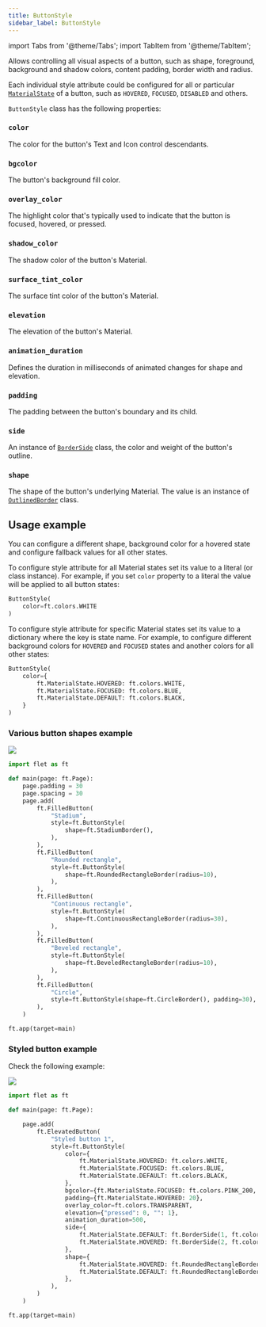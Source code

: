 ```yaml
---
title: ButtonStyle
sidebar_label: ButtonStyle
---
```

import Tabs from '@theme/Tabs';
import TabItem from '@theme/TabItem';

Allows controlling all visual aspects of a button, such as shape, foreground, background and shadow colors, content padding, border width and radius.

Each individual style attribute could be configured for all or particular [`MaterialState`](/docs/reference/types/materialstate) of a button, such as `HOVERED`, `FOCUSED`, `DISABLED` and others. 

`ButtonStyle` class has the following properties:

### `color`

The color for the button's Text and Icon control descendants.

### `bgcolor`

The button's background fill color.

### `overlay_color`

The highlight color that's typically used to indicate that the button is focused, hovered, or pressed.

### `shadow_color`

The shadow color of the button's Material.

### `surface_tint_color`

The surface tint color of the button's Material.

### `elevation`

The elevation of the button's Material.

### `animation_duration`

Defines the duration in milliseconds of animated changes for shape and elevation.

### `padding`

The padding between the button's boundary and its child.

### `side`

An instance of [`BorderSide`](/docs/reference/types/borderside) class, the color and weight of the button's outline.

### `shape`

The shape of the button's underlying Material. The value is an instance of [`OutlinedBorder`](/docs/reference/types/outlinedborder) class.

## Usage example

You can configure a different shape, background color for a hovered state and configure fallback values for all other states.

To configure style attribute for all Material states set its value to a literal (or class instance). For example, if you set `color` property to a literal the value will be applied to all button states:

```python
ButtonStyle(
    color=ft.colors.WHITE
)
```

To configure style attribute for specific Material states set its value to a dictionary where the key is state name. For example, to configure different background colors for `HOVERED` and `FOCUSED` states and another colors for all other states:

```python
ButtonStyle(
    color={
        ft.MaterialState.HOVERED: ft.colors.WHITE,
        ft.MaterialState.FOCUSED: ft.colors.BLUE,
        ft.MaterialState.DEFAULT: ft.colors.BLACK,
    }
)
```


### Various button shapes example

<img src="/img/blog/gradients/button-shapes.png" className="screenshot-20" />

```python
import flet as ft

def main(page: ft.Page):
    page.padding = 30
    page.spacing = 30
    page.add(
        ft.FilledButton(
            "Stadium",
            style=ft.ButtonStyle(
                shape=ft.StadiumBorder(),
            ),
        ),
        ft.FilledButton(
            "Rounded rectangle",
            style=ft.ButtonStyle(
                shape=ft.RoundedRectangleBorder(radius=10),
            ),
        ),
        ft.FilledButton(
            "Continuous rectangle",
            style=ft.ButtonStyle(
                shape=ft.ContinuousRectangleBorder(radius=30),
            ),
        ),
        ft.FilledButton(
            "Beveled rectangle",
            style=ft.ButtonStyle(
                shape=ft.BeveledRectangleBorder(radius=10),
            ),
        ),
        ft.FilledButton(
            "Circle",
            style=ft.ButtonStyle(shape=ft.CircleBorder(), padding=30),
        ),
    )

ft.app(target=main)
```

### Styled button example

Check the following example:

<img src="/img/blog/gradients/styled-button.gif" className="screenshot-30" />

```python
import flet as ft

def main(page: ft.Page):

    page.add(
        ft.ElevatedButton(
            "Styled button 1",
            style=ft.ButtonStyle(
                color={
                    ft.MaterialState.HOVERED: ft.colors.WHITE,
                    ft.MaterialState.FOCUSED: ft.colors.BLUE,
                    ft.MaterialState.DEFAULT: ft.colors.BLACK,
                },
                bgcolor={ft.MaterialState.FOCUSED: ft.colors.PINK_200, "": ft.colors.YELLOW},
                padding={ft.MaterialState.HOVERED: 20},
                overlay_color=ft.colors.TRANSPARENT,
                elevation={"pressed": 0, "": 1},
                animation_duration=500,
                side={
                    ft.MaterialState.DEFAULT: ft.BorderSide(1, ft.colors.BLUE),
                    ft.MaterialState.HOVERED: ft.BorderSide(2, ft.colors.BLUE),
                },
                shape={
                    ft.MaterialState.HOVERED: ft.RoundedRectangleBorder(radius=20),
                    ft.MaterialState.DEFAULT: ft.RoundedRectangleBorder(radius=2),
                },
            ),
        )
    )

ft.app(target=main)
```

